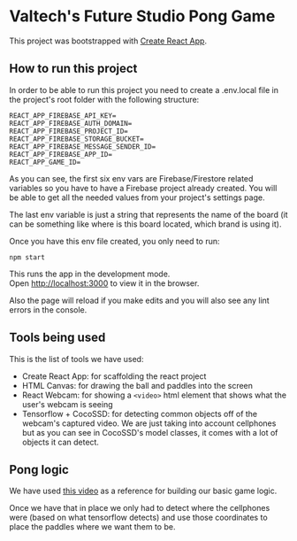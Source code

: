 # Valtech's Future Studio Pong Game

This project was bootstrapped with [Create React App](https://github.com/facebook/create-react-app).

## How to run this project

In order to be able to run this project you need to create a .env.local file in the project's root folder with the following structure:

```
REACT_APP_FIREBASE_API_KEY=
REACT_APP_FIREBASE_AUTH_DOMAIN=
REACT_APP_FIREBASE_PROJECT_ID=
REACT_APP_FIREBASE_STORAGE_BUCKET=
REACT_APP_FIREBASE_MESSAGE_SENDER_ID=
REACT_APP_FIREBASE_APP_ID=
REACT_APP_GAME_ID=
```

As you can see, the first six env vars are Firebase/Firestore related variables so you have to have a Firebase project already created. You will be able to get all the needed values from your project's settings page.

The last env variable is just a string that represents the name of the board (it can be something like where is this board located, which brand is using it).

Once you have this env file created, you only need to run:

```
npm start
```

This runs the app in the development mode.\
Open [http://localhost:3000](http://localhost:3000) to view it in the browser.

Also the page will reload if you make edits and you will also see any lint errors in the console.

## Tools being used

This is the list of tools we have used:

- Create React App: for scaffolding the react project
- HTML Canvas: for drawing the ball and paddles into the screen
- React Webcam: for showing a `<video>` html element that shows what the user's webcam is seeing
- Tensorflow + CocoSSD: for detecting common objects off of the webcam's captured video. We are just taking into account cellphones but as you can see in CocoSSD's model classes, it comes with a lot of objects it can detect.

## Pong logic

We have used [this video](https://www.youtube.com/watch?v=nl0KXCa5pJk) as a reference for building our basic game logic.

Once we have that in place we only had to detect where the cellphones were (based on what tensorflow detects) and use those coordinates to place the paddles where we want them to be.

